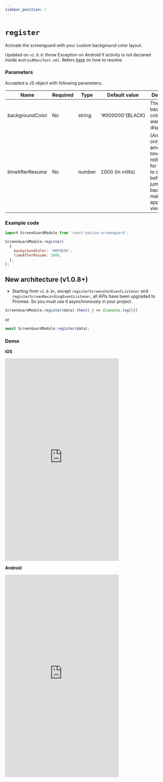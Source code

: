 ```yaml
---
sidebar_position: 1
---
```


# `register`

Activate the screenguard with your custom background color layout. 

Updated on `v1.0.8`: throw Exception on Android if activity is not declared inside `AndroidManifest.xml`. Refers [here](../getting-started/linking#post-installation-for-android-most-important) on how to resolve.

### Parameters

Accepted a JS object with following parameters:

| Name            | Required | Type     | Default value    | Description                              |
|-----------------|----------|----------|------------------|------------------------------------------|
| backgroundColor | No       | string   | '#000000'(BLACK) | The background color you want to display |
| timeAfterResume | No       | number   | 1000 (in millis) | (Android only) A small amount of time (in milliseconds) for the view to disappear before jumping back to the main application view.| 


### Example code

```js
import ScreenGuardModule from 'react-native-screenguard';

ScreenGuardModule.register(
  {
    backgroundColor: '#0F9D58',
    timeAfterResume: 2000,
  },
);
```

## New architecture (v1.0.8+)

- Starting from `v1.0.8+`, except `registerScreenshotEventListener` and `registerScreenRecordingEventListener`, all APIs have been upgraded to Promise. So you must use it asynchronously in your project.


```js
ScreenGuardModule.register(data).then((_) => {console.log()})
```

or

```js
await ScreenGuardModule.register(data);
```

### Demo

**iOS**
<iframe width="375" height="667" src="https://github.com/gbumps/react-native-screenguard/assets/16846439/fd4b3662-6e3b-4428-a927-23ee2068c22a" frameborder="0" allow="accelerometer; autoplay; clipboard-write; encrypted-media; gyroscope; picture-in-picture" allowfullscreen></iframe>


**Android**
<iframe width="375" height="667" src="https://github.com/gbumps/react-native-screenguard/assets/16846439/da99c58c-fb79-4885-b496-ecb242bd4cf8" frameborder="0" allow="accelerometer; autoplay; clipboard-write; encrypted-media; gyroscope; picture-in-picture" allowfullscreen></iframe>


